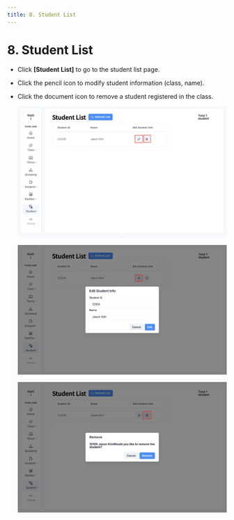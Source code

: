 ```yaml
---
title: 8. Student List
---
```


# 8. Student List

- Click **\[Student List]** to go to the student list page.
- Click the pencil icon to modify student information (class, name).
- Click the document icon to remove a student registered in the class.

  ![](/img/en_teacher/en_teacher_2-8_01.jpg)

  ![](/img/en_teacher/en_teacher_2-8_02.jpg)

  ![](/img/en_teacher/en_teacher_2-8_03.jpg)
